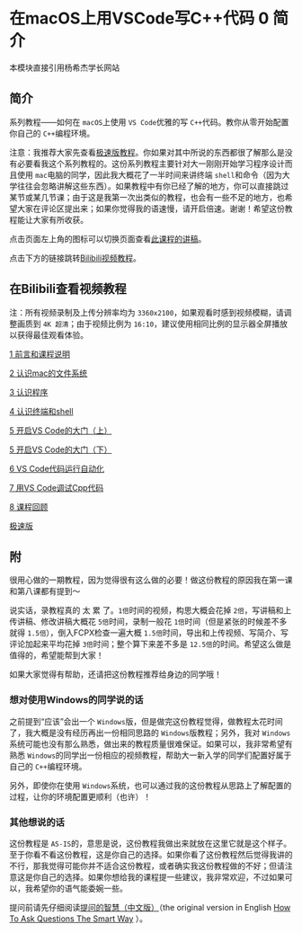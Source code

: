 # 在macOS上用VSCode写C++代码 0 简介

本模块直接引用杨希杰学长网站

## 简介

系列教程——如何在 `macOS`上使用 `VS Code`优雅的写 `C++`代码。教你从零开始配置你自己的 `C++`编程环境。

注意：我推荐大家先查看[极速版教程](https://www.bilibili.com/video/BV14y4y1m7Bs)。你如果对其中所说的东西都很了解那么是没有必要看我这个系列教程的。这份系列教程主要针对大一刚刚开始学习程序设计而且使用 `mac`电脑的同学，因此我大概花了一半时间来讲终端 `shell`和命令（因为大学往往会忽略讲解这些东西）。如果教程中有你已经了解的地方，你可以直接跳过某节或某几节课；由于这是我第一次出类似的教程，也会有一些不足的地方，也希望大家在评论区提出来；如果你觉得我的语速慢，请开启倍速。谢谢！希望这份教程能让大家有所收获。

点击页面左上角的图标可以切换页面查看[此课程的讲稿](./1_前言和课程说明.md)。

点击下方的链接跳转[Bilibili视频教程](https://space.bilibili.com/24502827)。

## 在Bilibili查看视频教程

注：所有视频录制及上传分辨率均为 `3360x2100`，如果观看时感到视频模糊，请调整画质到 `4K 超清`；由于视频比例为 `16:10`，建议使用相同比例的显示器全屏播放以获得最佳观看体验。

[1 前言和课程说明](https://www.bilibili.com/video/BV1UK4y1W7oM)

[2 认识mac的文件系统](https://www.bilibili.com/video/BV1ty4y1m7pZ)

[3 认识程序](https://www.bilibili.com/video/BV1Sv4y1Z7Hd)

[4 认识终端和shell](https://www.bilibili.com/video/BV1X5411n7tG)

[5 开启VS Code的大门（上）](https://www.bilibili.com/video/BV1g54y1s74Z)

[5 开启VS Code的大门（下）](https://www.bilibili.com/video/BV17U4y147eo)

[6 VS Code代码运行自动化](https://www.bilibili.com/video/BV14K411u7SN)

[7 用VS Code调试Cpp代码](https://www.bilibili.com/video/BV13y4y1m7WK)

[8 课程回顾](https://www.bilibili.com/video/BV1Up4y1x7ve)

[极速版](https://www.bilibili.com/video/BV14y4y1m7Bs)

## 附

很用心做的一期教程，因为觉得很有这么做的必要！做这份教程的原因我在第一课和第八课都有提到～

说实话，录教程真的 太 累 了。`1倍`时间的视频，构思大概会花掉 `2倍`，写讲稿和上传讲稿、修改讲稿大概花 `5倍`时间，录制一般花 `1倍`时间（但是紧张的时候差不多就得 `1.5倍`），倒入FCPX检查一遍大概 `1.5倍`时间，导出和上传视频、写简介、写评论加起来平均花掉 `3倍`时间；整个算下来差不多是 `12.5倍`的时间。希望这么做是值得的，希望能帮到大家！

如果大家觉得有帮助，还请把这份教程推荐给身边的同学哦！

### 想对使用Windows的同学说的话

之前提到“应该”会出一个 `Windows`版，但是做完这份教程觉得，做教程太花时间了，我大概是没有经历再出一份相同思路的 `Windows`版教程；另外，我对 `Windows`系统可能也没有那么熟悉，做出来的教程质量很难保证。如果可以，我非常希望有熟悉 `Windows`的同学出一份相应的视频教程，帮助大一新入学的同学们配置好属于自己的 `C++`编程环境。

另外，即使你在使用 `Windows`系统，也可以通过我的这份教程从思路上了解配置的过程，让你的环境配置更顺利（也许）！

### 其他想说的话

这份教程是 `AS-IS`的，意思是说，这份教程我做出来就放在这里它就是这个样子。至于你看不看这份教程，这是你自己的选择。如果你看了这份教程然后觉得我讲的不行，那我觉得可能你并不适合这份教程，或者确实我这份教程做的不好；但请注意这是你自己的选择。如果你想给我的课程提一些建议，我非常欢迎，不过如果可以，我希望你的语气能委婉一些。

提问前请先仔细阅读[提问的智慧（中文版）](https://github.com/tvvocold/How-To-Ask-Questions-The-Smart-Way)（the original version in English [How To Ask Questions The Smart Way](http://www.catb.org/~esr/faqs/smart-questions.html) ）。
